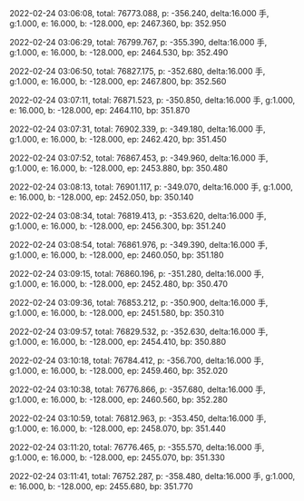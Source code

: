 2022-02-24 03:06:08, total: 76773.088, p: -356.240, delta:16.000 手, g:1.000, e: 16.000, b: -128.000, ep: 2467.360, bp: 352.950

2022-02-24 03:06:29, total: 76799.767, p: -355.390, delta:16.000 手, g:1.000, e: 16.000, b: -128.000, ep: 2464.530, bp: 352.490

2022-02-24 03:06:50, total: 76827.175, p: -352.680, delta:16.000 手, g:1.000, e: 16.000, b: -128.000, ep: 2467.800, bp: 352.560

2022-02-24 03:07:11, total: 76871.523, p: -350.850, delta:16.000 手, g:1.000, e: 16.000, b: -128.000, ep: 2464.110, bp: 351.870

2022-02-24 03:07:31, total: 76902.339, p: -349.180, delta:16.000 手, g:1.000, e: 16.000, b: -128.000, ep: 2462.420, bp: 351.450

2022-02-24 03:07:52, total: 76867.453, p: -349.960, delta:16.000 手, g:1.000, e: 16.000, b: -128.000, ep: 2453.880, bp: 350.480

2022-02-24 03:08:13, total: 76901.117, p: -349.070, delta:16.000 手, g:1.000, e: 16.000, b: -128.000, ep: 2452.050, bp: 350.140

2022-02-24 03:08:34, total: 76819.413, p: -353.620, delta:16.000 手, g:1.000, e: 16.000, b: -128.000, ep: 2456.300, bp: 351.240

2022-02-24 03:08:54, total: 76861.976, p: -349.390, delta:16.000 手, g:1.000, e: 16.000, b: -128.000, ep: 2460.050, bp: 351.180

2022-02-24 03:09:15, total: 76860.196, p: -351.280, delta:16.000 手, g:1.000, e: 16.000, b: -128.000, ep: 2452.480, bp: 350.470

2022-02-24 03:09:36, total: 76853.212, p: -350.900, delta:16.000 手, g:1.000, e: 16.000, b: -128.000, ep: 2451.580, bp: 350.310

2022-02-24 03:09:57, total: 76829.532, p: -352.630, delta:16.000 手, g:1.000, e: 16.000, b: -128.000, ep: 2454.410, bp: 350.880

2022-02-24 03:10:18, total: 76784.412, p: -356.700, delta:16.000 手, g:1.000, e: 16.000, b: -128.000, ep: 2459.460, bp: 352.020

2022-02-24 03:10:38, total: 76776.866, p: -357.680, delta:16.000 手, g:1.000, e: 16.000, b: -128.000, ep: 2460.560, bp: 352.280

2022-02-24 03:10:59, total: 76812.963, p: -353.450, delta:16.000 手, g:1.000, e: 16.000, b: -128.000, ep: 2458.070, bp: 351.440

2022-02-24 03:11:20, total: 76776.465, p: -355.570, delta:16.000 手, g:1.000, e: 16.000, b: -128.000, ep: 2455.070, bp: 351.330

2022-02-24 03:11:41, total: 76752.287, p: -358.480, delta:16.000 手, g:1.000, e: 16.000, b: -128.000, ep: 2455.680, bp: 351.770